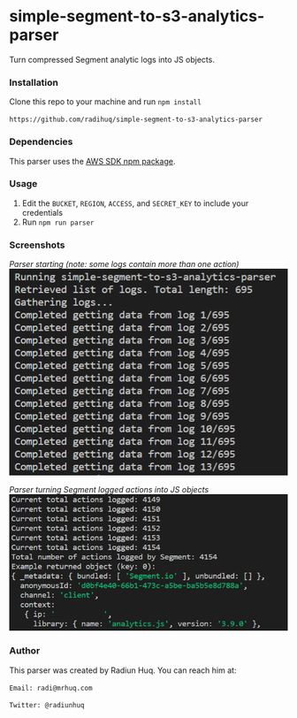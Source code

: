 # simple-segment-to-s3-analytics-parser
Turn compressed Segment analytic logs into JS objects.

### Installation
Clone this repo to your machine and run `npm install`

`https://github.com/radihuq/simple-segment-to-s3-analytics-parser`

### Dependencies
This parser uses the [AWS SDK npm package](https://www.npmjs.com/package/aws-sdk).

### Usage
1. Edit the `BUCKET`, `REGION`, `ACCESS`, and `SECRET_KEY` to include your credentials
2. Run `npm run parser`

### Screenshots
*Parser starting (note: some logs contain more than one action)*
![Parser Starting](./screenshots/s1.png)

*Parser turning Segment logged actions into JS objects*
![Parser turning Segment logged actions into JS objects](./screenshots/s2.png)

### Author
This parser was created by Radiun Huq. You can reach him at:

`Email: radi@mrhuq.com`

`Twitter: @radiunhuq`